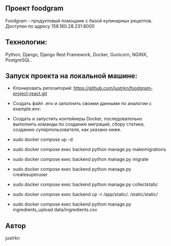 ## Проект foodgram

Foodgram - продуктовый помощник с базой кулинарных рецептов.
Доступен по адресу 158.160.28.231:8000

## Технологии:

Python, Django, Django Rest Framework, Docker, Gunicorn, NGINX, PostgreSQL.

## Запуск проекта на локальной машине:

- Клонировать репозиторий:
https://github.com/justrkn/foodgram-project-react.git

- Cоздать файл .env и заполнить своими данными по аналогии с example.env:

- Создать и запустить контейнеры Docker, последовательно выполнить команды по созданию миграций, сбору статики, 
созданию суперпользователя, как указано ниже.

- sudo docker compose up -d
- sudo docker compose exec backend python manage.py makemigrations
- sudo docker compose exec backend python manage.py migrate
- sudo docker compose exec backend python manage.py createsuperuser
- sudo docker compose exec backend python manage.py collectstatic
- sudo docker compose exec backend cp -r /app/static/. /static/static/
- sudo docker compose exec backend python manage.py ingredients_upload data/ingredients.csv

## Автор 
justrkn